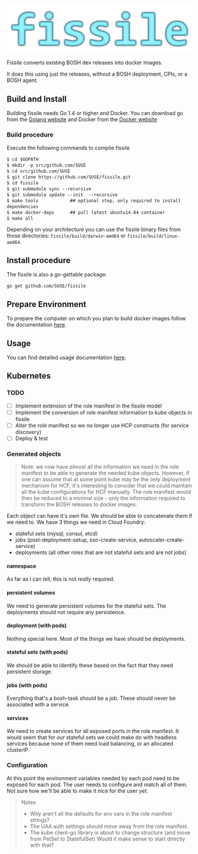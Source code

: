 
![fissile-logo](./docs/fissile-logo.png)

Fissile converts existing BOSH dev releases into docker images.

It does this using just the releases, without a BOSH deployment, CPIs, or a BOSH
agent.

## Build and Install
Building fissile needs Go 1.4 or higher and Docker. 
You can download go from the [Golang website](https://golang.org/doc/install) and
Docker from the [Docker website](https://www.docker.com)

### Build procedure
Execute the following commands to compile fissile

```
$ cd $GOPATH
$ mkdir -p src/github.com/SUSE
$ cd src/github.com/SUSE
$ git clone https://github.com/SUSE/fissile.git
$ cd fissile
$ git submodule sync --recursive
$ git submodule update --init  --recursive
$ make tools            ## optional step, only required to install dependencies
$ make docker-deps      ## pull latest ubuntu14.04 container
$ make all
```

Depending on your architecture you can use the fissile binary files from those directories:
`fissile/build/darwin-amd64` or `fissile/build/linux-amd64`.

## Install procedure

The fissile is also a go-gettable package:

```
go get github.com/SUSE/fissile
```

## Prepare Environment

To prepare the computer on which you plan to build docker images follow the documentation [here](./docs/fissile-environment.md).

## Usage

You can find detailed usage documentation [here](./docs/fissile.md).

## Kubernetes

### TODO

- [ ] Implement extension of the role manifest in the fissile model
- [ ] Implement the conversion of role manifest information to kube objects in fissile
- [ ] Alter the role manifest so we no longer use HCP constructs (for service discovery)
- [ ] Deploy & test

### Generated objects

> Note: we now have _almost_ all the information we need in the role manifest to
> be able to generate the needed kube objects.
> However, if one can assume that at some point kube may be the only deployment
> mechanism for HCF, it's interesting to consider that we could maintain all the
> kube configurations for HCF manually.
> The role manifest would then be reduced to a minimal size - only the information
> required to transform the BOSH releases to docker images.

Each object can have it's own file. We should be able to concatenate them if we
need to.
We have 3 things we need in Cloud Foundry:
- stateful sets (mysql, consul, etcd)
- jobs (post-deployment-setup, sso-create-service, autoscaler-create-service)
- deployments (all other roles that are not stateful sets and are not jobs)

#### namespace

As far as I can tell, this is not _really_ required.


#### persistent volumes

We need to generate persistent volumes for the stateful sets. The deployments
should not require any persistence.


#### deployment (with pods)

Nothing special here. Most of the things we have should be deployments.


#### stateful sets (with pods)

We should be able to identify these based on the fact that they need persistent
storage.


#### jobs (with pods)

Everything that's a bosh-task should be a job. These should never be associated
with a service.


#### services

We need to create services for all exposed ports in the role manifest.
It would seem that for _our_ stateful sets we could make do with headless services
because none of them need load balancing, or an allocated clusterIP.


### Configuration

At this point the environment variables needed by each pod need to be exposed
for each pod. The user needs to configure and match all of them.
Not sure how we'll be able to make it nice for the user *yet*.

> Notes
>
> - Why aren't all the defaults for env vars in the role manifest strings?
> - The UAA auth settings should move away from the role manifest.
> - The kube client-go library is about to change structure (and move from PetSet to StatefulSet)
>   Would it make sense to start directly with that?

